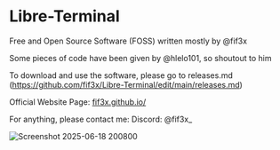 # Libre-Terminal

Free and Open Source Software (FOSS) written mostly by @fif3x

Some pieces of code have been given by @hlelo101, so shoutout to him

To download and use the software, please go to releases.md (https://github.com/fif3x/Libre-Terminal/edit/main/releases.md)

Official Website Page: [fif3x.github.io/](https://fif3x.github.io/LibreTerminal/libre-terminal.html)

For anything, please contact me:
Discord: @fif3x_

![Screenshot 2025-06-18 200800](https://github.com/user-attachments/assets/63b62b76-2cfe-4747-ba81-1d1e81e974c1)
